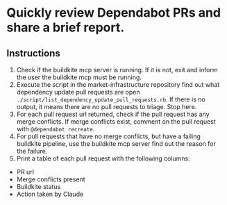 # Quickly review Dependabot PRs and share a brief report.

## Instructions

1. Check if the buildkite mcp server is running. If it is not, exit and inform the user the buildkite mcp must be running.
2. Execute the script in the market-infrastructure repository find out what dependency update pull requests are open `./script/list_dependency_update_pull_requests.rb`. If there is no output, it means there are no pull requests to triage. Stop here.
3. For each pull request url returned, check if the pull request has any merge conflicts. If merge conflicts exist, comment on the pull request with `@dependabot recreate`.
4. For pull requests that have no merge conflicts, but have a failing buildkite pipeline, use the buildkite mcp server find out the reason for the failure.
5. Print a table of each pull request with the following columns:

- PR url
- Merge conflicts present
- Buildkite status
- Action taken by Claude
